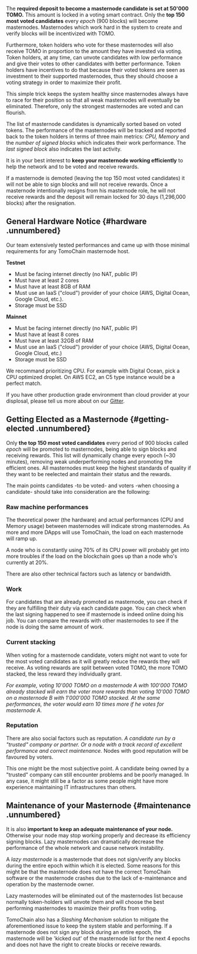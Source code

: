 The **required deposit to become a masternode candidate is set at 50'000 TOMO.**
This amount is locked in a voting smart contract.
Only the **top 150 most voted candidates** every *epoch* (900 blocks) will become masternodes.
Masternodes which work hard in the system to create and verify blocks will be incentivized with TOMO.

Furthermore, token holders who vote for these masternodes will also receive TOMO in proportion to the amount they have invested via voting.
Token holders, at any time, can unvote candidates with low performance and give their votes to other candidates with better performance.
Token holders have incentives to do that because their voted tokens are seen as investment to their supported masternodes, thus they should choose a voting strategy in order to maximize their profit.

This simple trick keeps the system healthy since masternodes always have to race for their position so that all weak masternodes will eventually be eliminated.
Therefore, only the strongest masternodes are voted and can flourish.

The list of masternode candidates is dynamically sorted based on voted tokens.
The performance of the masternodes will be tracked and reported back to the token holders in terms of three main metrics: *CPU, Memory* and the *number of signed blocks* which indicates their work performance.
The *last signed block* also indicates the last activity.

It is in your best interest to **keep your masternode working efficiently** to help the network and to be voted and receive rewards.

If a masternode is demoted (leaving the top 150 most voted candidates) it will not be able to sign blocks and will not receive rewards.
Once a masternode intentionally resigns from his masternode role, he will not receive rewards and the deposit will remain locked for 30 days (1,296,000 blocks) after the resignation.

## General Hardware Notice {#hardware .unnumbered}

Our team extensively tested performances and came up with those minimal requirements for any TomoChain masternode host.

**Testnet**

- Must be facing internet directly (no NAT, public IP)
- Must have at least 2 cores
- Must have at least 8GB of RAM
- Must use an IaaS ("cloud") provider of your choice (AWS, Digital Ocean, Google Cloud, etc.).
- Storage must be SSD

**Mainnet**

- Must be facing internet directly (no NAT, public IP)
- Must have at least 8 cores
- Must have at least 32GB of RAM
- Must use an IaaS ("cloud") provider of your choice (AWS, Digital Ocean, Google Cloud, etc.)
- Storage must be SSD

We recommand prioritizing CPU. For example with Digital Ocean, pick a CPU optimized droplet. On AWS EC2, an C5 type instance would be a perfect match.

If you have other production grade environment than cloud provider at your displosal, please tell us more about on our [Gitter](https://gitter.im/tomochain).

## Getting Elected as a Masternode {#getting-elected .unnumbered}

Only **the top 150 most voted candidates** every period of 900 blocks called *epoch* will be promoted to masternodes, being able to sign blocks and receiving rewards.
This list will dynamically change every epoch (~30 minutes), removing weak underperforming nodes and promoting the efficient ones.
All masternodes must keep the highest standards of quality if they want to be reelected and maintain their status and the rewards.

The main points candidates -to be voted- and voters -when choosing a candidate- should take into consideration are the following:

### Raw machine performances
The theoretical power (the hardware) and actual performances (CPU and Memory usage) between masternodes will indicate strong masternodes.
As more and more DApps will use TomoChain, the load on each masternode will ramp up.

A node who is constantly using 70% of its CPU power will probably get into more troubles if the load on the blockchain goes up than a node who's currently at 20%.

There are also other technical factors such as latency or bandwidth.

### Work
For candidates that are already promoted as masternode, you can check if they are fulfilling their duty via each candidate page.
You can check when the last signing happened to see if masternode is indeed online doing his job.
You can compare the rewards with other masternodes to see if the node is doing the same amount of work.

### Current stacking
When voting for a masternode candidate, voters might not want to vote for the most voted candidates as it will greatly reduce the rewards they will receive.
As voting rewards are split between voted TOMO, the more TOMO stacked, the less reward they individually grant.

*For example, voting 10'000 TOMO on a masternode A with 100'000 TOMO already stacked will earn the voter more rewards than voting 10'000 TOMO on a masternode B with 1'000'000 TOMO stacked.
At the same performances, the voter would earn 10 times more if he votes for masternode A.*

### Reputation
There are also social factors such as reputation.
*A candidate run by a "trusted" company or partner.
Or a node with a track record of excellent performance and correct maintenance.*
Nodes with good reputation will be favoured by voters.

This one might be the most subjective point.
A candidate being owned by a "trusted" company can still encounter problems and be poorly managed.
In any case, it might still be a factor as some people might have more experience maintaining IT infrastructures than others.

## Maintenance of your Masternode {#maintenance .unnumbered}

It is also **important to keep an adequate maintenance of your node.**
Otherwise your node may stop working properly and decrease its efficiency signing blocks.
Lazy masternodes can dramatically decrease the performance of the whole network and cause network instability. 

A *lazy masternode* is a masternode that does not sign/verify any blocks during the entire epoch within which it is elected.
Some reasons for this might be that the masternode does not have the correct TomoChain software or the masternode crashes due to the lack of e-maintenance and operation by the masternode owner.

Lazy masternodes will be eliminated out of the masternodes list because normally token-holders will unvote them and will choose the best performing masternodes to maximize their profits from voting.

TomoChain also has a *Slashing Mechanism* solution to mitigate the aforementioned issue to keep the system stable and performing.
If a masternode does not sign any block during an entire epoch, the masternode will be 'kicked out' of the masternode list for the next 4 epochs and does not have the right to create blocks or receive rewards.
